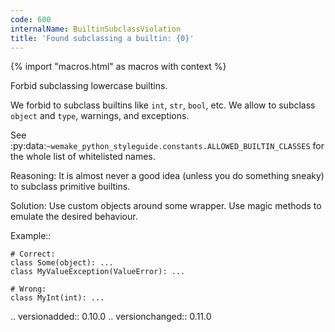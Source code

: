 ```yaml
---
code: 600
internalName: BuiltinSubclassViolation
title: 'Found subclassing a builtin: {0}'
---
```


{% import "macros.html" as macros with context %}


Forbid subclassing lowercase builtins.

We forbid to subclass builtins like ``int``, ``str``, ``bool``, etc.
We allow to subclass ``object`` and ``type``, warnings, and exceptions.

See
:py:data:`~wemake_python_styleguide.constants.ALLOWED_BUILTIN_CLASSES`
for the whole list of whitelisted names.

Reasoning:
    It is almost never a good idea (unless you do something sneaky)
    to subclass primitive builtins.

Solution:
    Use custom objects around some wrapper.
    Use magic methods to emulate the desired behaviour.

Example::

    # Correct:
    class Some(object): ...
    class MyValueException(ValueError): ...

    # Wrong:
    class MyInt(int): ...

.. versionadded:: 0.10.0
.. versionchanged:: 0.11.0